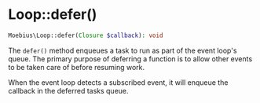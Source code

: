 # Loop::defer()

```php
Moebius\Loop::defer(Closure $callback): void
```

The `defer()` method enqueues a task to run as part of the event loop's queue.
The primary purpose of deferring a function is to allow other events to be taken
care of before resuming work.

When the event loop detects a subscribed event, it will enqueue the callback in
the deferred tasks queue.
